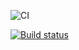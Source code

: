 ![CI](https://github.com/Poriadinsky/ajs-1/actions/workflows/web.yml/badge.svg)

[![Build status](https://ci.appveyor.com/api/projects/status/ew5l3s0vl8wj19qc?svg=true)](https://ci.appveyor.com/project/Poriadinsky/ahj-9-animation)